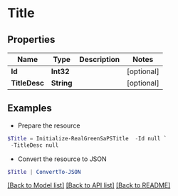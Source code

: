 # Title
## Properties

Name | Type | Description | Notes
------------ | ------------- | ------------- | -------------
**Id** | **Int32** |  | [optional] 
**TitleDesc** | **String** |  | [optional] 

## Examples

- Prepare the resource
```powershell
$Title = Initialize-RealGreenSaPSTitle  -Id null `
 -TitleDesc null
```

- Convert the resource to JSON
```powershell
$Title | ConvertTo-JSON
```

[[Back to Model list]](../README.md#documentation-for-models) [[Back to API list]](../README.md#documentation-for-api-endpoints) [[Back to README]](../README.md)


